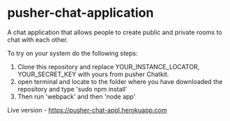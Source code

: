 # pusher-chat-application  

A chat application that allows people to create public and private rooms to chat with each other.  
  
To try on your system do the following steps:  
1. Clone this repository and replace YOUR_INSTANCE_LOCATOR, YOUR_SECRET_KEY with yours from pusher Chatkit.  
2. open terminal and locate to the folder where you have downloaded the repository and type 'sudo npm install'  
3. Then run 'webpack' and then 'node app'  
  
Live version -  https://pusher-chat-appl.herokuapp.com
